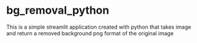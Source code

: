 # bg_removal_python

This is a simple streamlit application 
created with python that takes image and return a removed 
background png format of the original image
